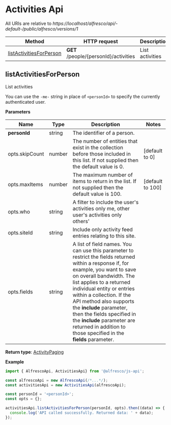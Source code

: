 # Activities Api

All URIs are relative to *https://localhost/alfresco/api/-default-/public/alfresco/versions/1*

| Method                                              | HTTP request                          | Description     |
|-----------------------------------------------------|---------------------------------------|-----------------|
| [listActivitiesForPerson](#listActivitiesForPerson) | **GET** /people/{personId}/activities | List activities |

## listActivitiesForPerson

List activities

You can use the `-me-` string in place of `<personId>` to specify the currently authenticated user.

**Parameters**

| Name           | Type   | Description                                                                                                                                                                                                                                                                                                                                                                                                                             | Notes            |
|----------------|--------|-----------------------------------------------------------------------------------------------------------------------------------------------------------------------------------------------------------------------------------------------------------------------------------------------------------------------------------------------------------------------------------------------------------------------------------------|------------------|
| **personId**   | string | The identifier of a person.                                                                                                                                                                                                                                                                                                                                                                                                             |                  |
| opts.skipCount | number | The number of entities that exist in the collection before those included in this list. If not supplied then the default value is 0.                                                                                                                                                                                                                                                                                                    | [default to 0]   |
| opts.maxItems  | number | The maximum number of items to return in the list. If not supplied then the default value is 100.                                                                                                                                                                                                                                                                                                                                       | [default to 100] |
| opts.who       | string | A filter to include the user's activities only me, other user's activities only others'                                                                                                                                                                                                                                                                                                                                                 |                  |
| opts.siteId    | string | Include only activity feed entries relating to this site.                                                                                                                                                                                                                                                                                                                                                                               |                  | 
| opts.fields    | string | A list of field names. You can use this parameter to restrict the fields returned within a response if, for example, you want to save on overall bandwidth. The list applies to a returned individual entity or entries within a collection. If the API method also supports the **include** parameter, then the fields specified in the **include** parameter are returned in addition to those specified in the **fields** parameter. |                  |

**Return type**: [ActivityPaging](ActivityPaging.md)

**Example**

```javascript
import { AlfrescoApi, ActivitiesApi} from '@alfresco/js-api';

const alfrescoApi = new AlfrescoApi(/*...*/);
const activitiesApi = new ActivitiesApi(alfrescoApi);

const personId = '<personId>';
const opts = {};

activitiesApi.listActivitiesForPerson(personId, opts).then((data) => {
  console.log('API called successfully. Returned data: ' + data);
});
```